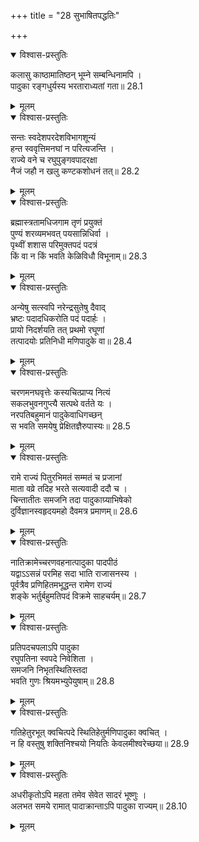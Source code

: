 +++
title = "28 सुभाषितपद्धतिः"

+++


<details open><summary>विश्वास-प्रस्तुतिः</summary>

कलासु काष्ठामातिष्ठन् भूम्ने सम्बन्धिनामपि ।  
पादुका रङ्गधुर्यस्य भरताराध्यतां गता॥ 28.1
</details>

<details><summary>मूलम्</summary>

कलासु काष्ठामातिष्ठन् भूम्ने सम्बन्धिनामपि ।  
पादुका रङ्गधुर्यस्य भरताराध्यतां गता॥ 28.1
</details>

<details open><summary>विश्वास-प्रस्तुतिः</summary>

सन्तः स्वदेशपरदेशविभागशून्यं  
हन्त स्ववृत्तिमनघां न परित्यजन्ति ।  
राज्ये वने च रघुपुङ्गवपादरक्षा  
नैजं जहौ न खलु कण्टकशोधनं तत्॥ 28.2
</details>

<details><summary>मूलम्</summary>

सन्तः स्वदेशपरदेशविभागशून्यं  
हन्त स्ववृत्तिमनघां न परित्यजन्ति ।  
राज्ये वने च रघुपुङ्गवपादरक्षा  
नैजं जहौ न खलु कण्टकशोधनं तत्॥ 28.2
</details>

<details open><summary>विश्वास-प्रस्तुतिः</summary>

ब्रह्मास्त्रतामधिजगाम तृणं प्रयुक्तं  
पुण्यं शरव्यमभवत् पयसान्निधिर्वा ।  
पृथ्वीं शशास परिमुक्तपदं पदत्रं  
किं वा न किं भवति केळिविधौ विभूनाम्॥ 28.3
</details>

<details><summary>मूलम्</summary>

ब्रह्मास्त्रतामधिजगाम तृणं प्रयुक्तं  
पुण्यं शरव्यमभवत् पयसान्निधिर्वा ।  
पृथ्वीं शशास परिमुक्तपदं पदत्रं  
किं वा न किं भवति केळिविधौ विभूनाम्॥ 28.3
</details>

<details open><summary>विश्वास-प्रस्तुतिः</summary>

अन्येषु सत्स्वपि नरेन्द्रसुतेषु दैवाद्  
भ्रष्टः पदादधिकरोति पदं पदार्हः ।  
प्रायो निदर्शयति तत् प्रथमो रघूणां  
तत्पादयोः प्रतिनिधी मणिपादुके वा॥ 28.4
</details>

<details><summary>मूलम्</summary>

अन्येषु सत्स्वपि नरेन्द्रसुतेषु दैवाद्  
भ्रष्टः पदादधिकरोति पदं पदार्हः ।  
प्रायो निदर्शयति तत् प्रथमो रघूणां  
तत्पादयोः प्रतिनिधी मणिपादुके वा॥ 28.4
</details>

<details open><summary>विश्वास-प्रस्तुतिः</summary>

चरणमनघवृत्तेः कस्यचित्प्राप्य नित्यं  
सकलभुवनगुप्त्यै सत्पथे वर्तते यः ।  
नरपतिबहुमानं पादुकेवाधिगच्छन्  
स भवति समयेषु प्रेक्षितज्ञैरुपास्यः॥ 28.5
</details>

<details><summary>मूलम्</summary>

चरणमनघवृत्तेः कस्यचित्प्राप्य नित्यं  
सकलभुवनगुप्त्यै सत्पथे वर्तते यः ।  
नरपतिबहुमानं पादुकेवाधिगच्छन्  
स भवति समयेषु प्रेक्षितज्ञैरुपास्यः॥ 28.5
</details>

<details open><summary>विश्वास-प्रस्तुतिः</summary>

रामे राज्यं पितुरभिमतं सम्मतं च प्रजानां  
माता वव्रे तदिह भरते सत्यवादी ददौ च ।  
चिन्तातीतः समजनि तदा पादुकाग्र्याभिषेको  
दुर्विज्ञानस्वहृदयमहो दैवमत्र प्रमाणम्॥ 28.6
</details>

<details><summary>मूलम्</summary>

रामे राज्यं पितुरभिमतं सम्मतं च प्रजानां  
माता वव्रे तदिह भरते सत्यवादी ददौ च ।  
चिन्तातीतः समजनि तदा पादुकाग्र्याभिषेको  
दुर्विज्ञानस्वहृदयमहो दैवमत्र प्रमाणम्॥ 28.6
</details>

<details open><summary>विश्वास-प्रस्तुतिः</summary>

नातिक्रामेच्चरणवहनात्पादुका पादपीठं  
यद्वाऽऽसन्नं परमिह सदा भाति राजासनस्य ।  
पूर्वत्रैव प्रणिहितमभूद्धन्त रामेण राज्यं  
शङ्के भर्तुर्बहुमतिपदं विक्रमे साहचर्यम्॥ 28.7
</details>

<details><summary>मूलम्</summary>

नातिक्रामेच्चरणवहनात्पादुका पादपीठं  
यद्वाऽऽसन्नं परमिह सदा भाति राजासनस्य ।  
पूर्वत्रैव प्रणिहितमभूद्धन्त रामेण राज्यं  
शङ्के भर्तुर्बहुमतिपदं विक्रमे साहचर्यम्॥ 28.7
</details>

<details open><summary>विश्वास-प्रस्तुतिः</summary>

प्रतिपदचपलाऽपि पादुका  
रघुपतिना स्वपदे निवेशिता ।  
समजनि निभृतस्थितिस्तदा  
भवति गुणः श्रियमभ्युपेयुषाम्॥ 28.8
</details>

<details><summary>मूलम्</summary>

प्रतिपदचपलाऽपि पादुका  
रघुपतिना स्वपदे निवेशिता ।  
समजनि निभृतस्थितिस्तदा  
भवति गुणः श्रियमभ्युपेयुषाम्॥ 28.8
</details>

<details open><summary>विश्वास-प्रस्तुतिः</summary>

गतिहेतुरभूत् क्वचित्पदे स्थितिहेतुर्मणिपादुका क्वचित् ।  
न हि वस्तुषु शक्तिनिश्चयो नियतिः केवलमीश्वरेच्छया॥ 28.9
</details>

<details><summary>मूलम्</summary>

गतिहेतुरभूत् क्वचित्पदे स्थितिहेतुर्मणिपादुका क्वचित् ।  
न हि वस्तुषु शक्तिनिश्चयो नियतिः केवलमीश्वरेच्छया॥ 28.9
</details>

<details open><summary>विश्वास-प्रस्तुतिः</summary>

अधरीकृतोऽपि महता तमेव सेवेत सादरं भूष्णुः ।  
अलभत समये रामात् पादाक्रान्ताऽपि पादुका राज्यम्॥ 28.10
</details>

<details><summary>मूलम्</summary>

अधरीकृतोऽपि महता तमेव सेवेत सादरं भूष्णुः ।  
अलभत समये रामात् पादाक्रान्ताऽपि पादुका राज्यम्॥ 28.10
</details>

